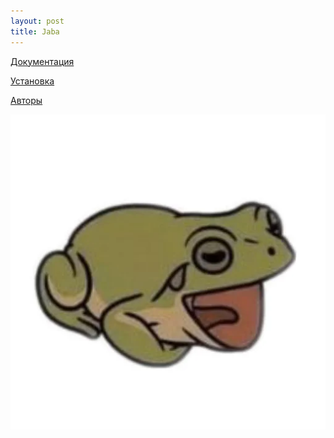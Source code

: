 ```yaml
---
layout: post
title: Jaba
---
```


[Документация]({{site.baseurl}}/doc)

[Установка]({{site.baseurl}}/install)

[Авторы]({{site.baseurl}}/authors)

![alt_text](./img/frog1.png)
